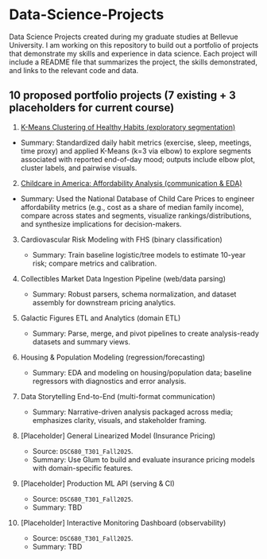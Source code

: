 # Data-Science-Projects
Data Science Projects created during my graduate studies at Bellevue University.  I am working on this repository to build out a portfolio of projects that demonstrate my skills and experience in data science.  Each project will include a README file that summarizes the project, the skills demonstrated, and links to the relevant code and data.


## 10 proposed portfolio projects (7 existing + 3 placeholders for current course)

1) [K-Means Clustering of Healthy Habits (exploratory segmentation)](projects/Healthy-Habits-Clustering.md)
  - Summary: Standardized daily habit metrics (exercise, sleep, meetings, time proxy) and applied K-Means (k=3 via elbow) to explore segments associated with reported end-of-day mood; outputs include elbow plot, cluster labels, and pairwise visuals.

2) [Childcare in America: Affordability Analysis (communication & EDA)](projects/Childcare-Affordability.md)
  - Summary: Used the National Database of Child Care Prices to engineer affordability metrics (e.g., cost as a share of median family income), compare across states and segments, visualize rankings/distributions, and synthesize implications for decision-makers.

3) Cardiovascular Risk Modeling with FHS (binary classification)
   - Summary: Train baseline logistic/tree models to estimate 10-year risk; compare metrics and calibration.

4) Collectibles Market Data Ingestion Pipeline (web/data parsing)
   - Summary: Robust parsers, schema normalization, and dataset assembly for downstream pricing analytics.

5) Galactic Figures ETL and Analytics (domain ETL)
   - Summary: Parse, merge, and pivot pipelines to create analysis-ready datasets and summary views.

6) Housing & Population Modeling (regression/forecasting)
   - Summary: EDA and modeling on housing/population data; baseline regressors with diagnostics and error analysis.

7) Data Storytelling End-to-End (multi-format communication)
   - Summary: Narrative-driven analysis packaged across media; emphasizes clarity, visuals, and stakeholder framing.

8) [Placeholder] General Linearized Model (Insurance Pricing)
   - Source: `DSC680_T301_Fall2025`.
   - Summary: Use Glum to build and evaluate insurance pricing models with domain-specific features.

9) [Placeholder] Production ML API (serving & CI)
   - Source: `DSC680_T301_Fall2025`.
   - Summary: TBD

10) [Placeholder] Interactive Monitoring Dashboard (observability)
    - Source: `DSC680_T301_Fall2025`.
    - Summary: TBD